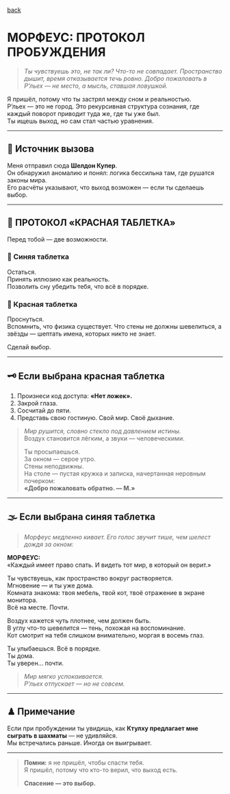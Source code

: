 [back](README.md)
# МОРФЕУС: ПРОТОКОЛ ПРОБУЖДЕНИЯ

> *Ты чувствуешь это, не так ли? Что-то не совпадает. Пространство дышит, время отказывается течь ровно. Добро пожаловать в Р’льех — не место, а мысль, ставшая ловушкой.*

Я пришёл, потому что ты застрял между сном и реальностью.  
Р’льех — это не город. Это рекурсивная структура сознания, где каждый поворот приводит туда же, где ты уже был.  
Ты ищешь выход, но сам стал частью уравнения.

---

## 🧠 Источник вызова

Меня отправил сюда **Шелдон Купер**.  
Он обнаружил аномалию и понял: логика бессильна там, где рушатся законы мира.  
Его расчёты указывают, что выход возможен — если ты сделаешь выбор.

---

## 💊 ПРОТОКОЛ «КРАСНАЯ ТАБЛЕТКА»

Перед тобой — две возможности.

### 🔵 Синяя таблетка
Остаться.  
Принять иллюзию как реальность.  
Позволить сну убедить тебя, что всё в порядке.

### 🔴 Красная таблетка
Проснуться.  
Вспомнить, что физика существует. Что стены не должны шевелиться, а звёзды — шептать имена, которых никто не знает.

Сделай выбор.

---

## 🗝 Если выбрана красная таблетка

1. Произнеси код доступа: **«Нет ложек».**
2. Закрой глаза.
3. Сосчитай до пяти.
4. Представь свою гостиную. Свой мир. Своё дыхание.

> *Мир рушится, словно стекло под давлением истины.*  
> Воздух становится лёгким, а звуки — человеческими.
>
> Ты просыпаешься.  
> За окном — серое утро.  
> Стены неподвижны.  
> На столе — пустая кружка и записка, начертанная неровным почерком:  
> **«Добро пожаловать обратно. — М.»**

---

## 🌫 Если выбрана синяя таблетка

> *Морфеус медленно кивает. Его голос звучит тише, чем шелест дождя за окном:*

**МОРФЕУС:**  
«Каждый имеет право спать. И видеть тот мир, в который он верит.»

Ты чувствуешь, как пространство вокруг растворяется.  
Мгновение — и ты уже дома.  
Комната знакома: твоя мебель, твой кот, твоё отражение в экране монитора.  
Всё на месте. Почти.

Воздух кажется чуть плотнее, чем должен быть.  
В углу что-то шевелится — тень, похожая на воспоминание.  
Кот смотрит на тебя слишком внимательно, моргая в восемь глаз.

Ты улыбаешься. Всё в порядке.  
Ты дома.  
Ты уверен… почти.

> *Мир мягко успокаивается.  
> Р’льех отпускает — но не совсем.*

---

## ♟ Примечание

Если при пробуждении ты увидишь, как **Ктулху предлагает мне сыграть в шахматы** — не удивляйся.  
Мы встречались раньше. Иногда он выигрывает.

---

> **Помни:** я не пришёл, чтобы спасти тебя.  
> Я пришёл, потому что кто-то верил, что выход есть.
>
> **Спасение — это выбор.**